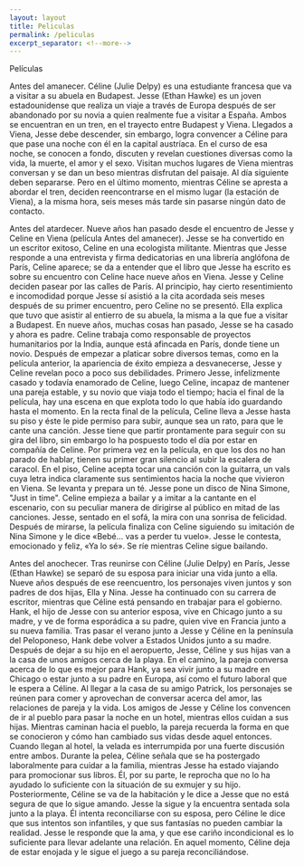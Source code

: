 ```yaml
---
layout: layout
title: Peliculas
permalink: /peliculas
excerpt_separator: <!--more-->
---
```


<p>Películas<p>
<p>Antes del amanecer. Céline (Julie Delpy) es una estudiante francesa que va a visitar a su abuela en Budapest. Jesse (Ethan Hawke) es un joven estadounidense que realiza un viaje a través de Europa después de ser abandonado por su novia a quien realmente fue a visitar a España. Ambos se encuentran en un tren, 
<!--more-->en el trayecto entre Budapest y Viena. Llegados a Viena, Jesse debe descender, sin embargo, logra convencer a Céline para que pase una noche con él en la capital austríaca. En el curso de esa noche, se conocen a fondo, discuten y revelan cuestiones diversas como la vida, la muerte, el amor y el sexo. Visitan muchos lugares de Viena mientras conversan y se dan un beso mientras disfrutan del paisaje. Al día siguiente deben separarse. Pero en el último momento, mientras Céline se apresta a abordar el tren, deciden reencontrarse en el mismo lugar (la estación de Viena), a la misma hora, seis meses más tarde sin pasarse ningún dato de contacto.</p>
<p>Antes del atardecer. Nueve años han pasado desde el encuentro de Jesse y Celine en Viena (película Antes del amanecer). Jesse se ha convertido en un escritor exitoso, Celine en una ecologista militante. Mientras que Jesse responde a una entrevista y firma dedicatorias en una librería anglófona de París, Celine aparece; se da a entender que el libro que Jesse ha escrito es sobre su encuentro con Celine hace nueve años en Viena. Jesse y Celine deciden pasear por las calles de París. Al principio, hay cierto resentimiento e incomodidad porque Jesse sí asistió a la cita acordada seis meses después de su primer encuentro, pero Celine no se presentó. Ella explica que tuvo que asistir al entierro de su abuela, la misma a la que fue a visitar a Budapest. En nueve años, muchas cosas han pasado, Jesse se ha casado y ahora es padre. Celine trabaja como responsable de proyectos humanitarios por la India, aunque está afincada en París, donde tiene un novio. Después de empezar a platicar sobre diversos temas, como en la película anterior, la apariencia de éxito empieza a desvanecerse, Jesse y Celine revelan poco a poco sus debilidades. Primero Jesse, infelizmente casado y todavía enamorado de Celine, luego Celine, incapaz de mantener una pareja estable, y su novio que viaja todo el tiempo; hacia el final de la película, hay una escena en que explota todo lo que había ido guardando hasta el momento.
En la recta final de la película, Celine lleva a Jesse hasta su piso y éste le pide permiso para subir, aunque sea un rato, para que le cante una canción. Jesse tiene que partir prontamente para seguir con su gira del libro, sin embargo lo ha pospuesto todo el día por estar en compañía de Celine. Por primera vez en la película, en que los dos no han parado de hablar, tienen su primer gran silencio al subir la escalera de caracol. En el piso, Celine acepta tocar una canción con la guitarra, un vals cuya letra indica claramente sus sentimientos hacia la noche que vivieron en Viena. Se levanta y prepara un té. Jesse pone un disco de Nina Simone, "Just in time". Celine empieza a bailar y a imitar a la cantante en el escenario, con su peculiar manera de dirigirse al público en mitad de las canciones. Jesse, sentado en el sofá, la mira con una sonrisa de felicidad.
Después de mirarse, la película finaliza con Celine siguiendo su imitación de Nina Simone y le dice «Bebé... vas a perder tu vuelo». Jesse le contesta, emocionado y feliz, «Ya lo sé». Se ríe mientras Celine sigue bailando.</p>
<p>Antes del anochecer. Tras reunirse con Céline (Julie Delpy) en París, Jesse (Ethan Hawke) se separó de su esposa para iniciar una vida junto a ella. Nueve años después de ese reencuentro, los personajes viven juntos y son padres de dos hijas, Ella y Nina. Jesse ha continuado con su carrera de escritor, mientras que Céline está pensando en trabajar para el gobierno. Hank, el hijo de Jesse con su anterior esposa, vive en Chicago junto a su madre, y ve de forma esporádica a su padre, quien vive en Francia junto a su nueva familia. Tras pasar el verano junto a Jesse y Céline en la península del Peloponeso, Hank debe volver a Estados Unidos junto a su madre. Después de dejar a su hijo en el aeropuerto, Jesse, Céline y sus hijas van a la casa de unos amigos cerca de la playa. En el camino, la pareja conversa acerca de lo que es mejor para Hank, ya sea vivir junto a su madre en Chicago o estar junto a su padre en Europa, así como el futuro laboral que le espera a Céline. Al llegar a la casa de su amigo Patrick, los personajes se reúnen para comer y aprovechan de conversar acerca del amor, las relaciones de pareja y la vida. Los amigos de Jesse y Céline los convencen de ir al pueblo para pasar la noche en un hotel, mientras ellos cuidan a sus hijas. Mientras caminan hacia el pueblo, la pareja recuerda la forma en que se conocieron y cómo han cambiado sus vidas desde aquel entonces.
Cuando llegan al hotel, la velada es interrumpida por una fuerte discusión entre ambos. Durante la pelea, Céline señala que se ha postergado laboralmente para cuidar a la familia, mientras Jesse ha estado viajando para promocionar sus libros. Él, por su parte, le reprocha que no lo ha ayudado lo suficiente con la situación de su exmujer y su hijo.
 Posteriormente, Céline se va de la habitación y le dice a Jesse que no está segura de que lo sigue amando. Jesse la sigue y la encuentra sentada sola junto a la playa. Él intenta reconciliarse con su esposa, pero Céline le dice que sus intentos son infantiles, y que sus fantasías no pueden cambiar la realidad. Jesse le responde que la ama, y que ese cariño incondicional es lo suficiente para llevar adelante una relación. En aquel momento, Céline deja de estar enojada y le sigue el juego a su pareja reconciliándose.</p>
